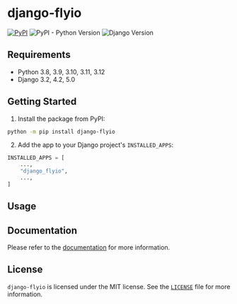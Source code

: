 # django-flyio

[![PyPI](https://img.shields.io/pypi/v/django-flyio)](https://pypi.org/project/django-flyio/)
![PyPI - Python Version](https://img.shields.io/pypi/pyversions/django-flyio)
![Django Version](https://img.shields.io/badge/django-3.2%20%7C%204.2%20%7C%205.0-%2344B78B?labelColor=%23092E20)
<!-- https://shields.io/badges -->
<!-- django-3.2 | 4.2 | 5.0-#44B78B -->
<!-- labelColor=%23092E20 -->

## Requirements

- Python 3.8, 3.9, 3.10, 3.11, 3.12
- Django 3.2, 4.2, 5.0

## Getting Started

1. Install the package from PyPI:

```bash
python -m pip install django-flyio
```

2. Add the app to your Django project's `INSTALLED_APPS`:

```python
INSTALLED_APPS = [
    ...,
    "django_flyio",
    ...,
]
```

## Usage

## Documentation

Please refer to the [documentation](https://django-flyio.westervelt.dev/) for more information.

## License

`django-flyio` is licensed under the MIT license. See the [`LICENSE`](LICENSE) file for more information.
